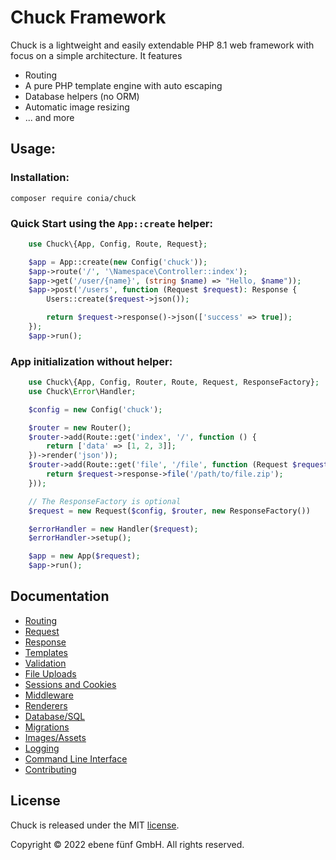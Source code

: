 Chuck Framework
===============

Chuck is a lightweight and easily extendable PHP 8.1 web framework with focus 
on a simple architecture. It features

* Routing
* A pure PHP template engine with auto escaping
* Database helpers (no ORM)
* Automatic image resizing
* ... and more

## Usage:

### Installation:

    composer require conia/chuck

### Quick Start using the `App::create` helper:

```php
    use Chuck\{App, Config, Route, Request};

    $app = App::create(new Config('chuck'));
    $app->route('/', '\Namespace\Controller::index');
    $app->get('/user/{name}', (string $name) => "Hello, $name"));
    $app->post('/users', function (Request $request): Response {
        Users::create($request->json());

        return $request->response()->json(['success' => true]);
    });
    $app->run();
```

### App initialization without helper:

```php
    use Chuck\{App, Config, Router, Route, Request, ResponseFactory};
    use Chuck\Error\Handler;

    $config = new Config('chuck');

    $router = new Router();
    $router->add(Route::get('index', '/', function () {
        return ['data' => [1, 2, 3]];
    })->render('json'));
    $router->add(Route::get('file', '/file', function (Request $request) {
        return $request->response->file('/path/to/file.zip');
    }));

    // The ResponseFactory is optional
    $request = new Request($config, $router, new ResponseFactory())

    $errorHandler = new Handler($request);
    $errorHandler->setup();

    $app = new App($request);
    $app->run();
```

## Documentation

* [Routing](docs/routing.md)
* [Request](docs/request.md)
* [Response](docs/response.md)
* [Templates](docs/templates.md)
* [Validation](docs/validation.md)
* [File Uploads](docs/fileuploads.md)
* [Sessions and Cookies](docs/sessionscookies.md)
* [Middleware](docs/middleware.md)
* [Renderers](docs/renderers.md)
* [Database/SQL](docs/database.md)
* [Migrations](docs/migrations.md)
* [Images/Assets](docs/assets.md)
* [Logging](docs/logging.md)
* [Command Line Interface](docs/cli.md)
* [Contributing](docs/contributing.md)


## License

Chuck is released under the MIT [license](LICENSE.md).

Copyright © 2022 ebene fünf GmbH. All rights reserved.

